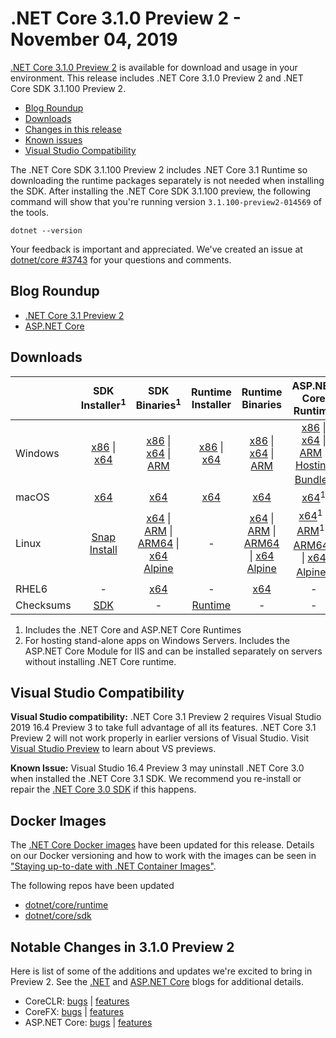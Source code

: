 # .NET Core 3.1.0 Preview 2 - November 04, 2019

[.NET Core 3.1.0 Preview 2](https://dotnet.microsoft.com/download/dotnet-core/3.1) is available for download and usage in your environment. This release includes .NET Core 3.1.0 Preview 2 and .NET Core SDK 3.1.100 Preview 2.

* [Blog Roundup](#blog-roundup)
* [Downloads](https://dotnet.microsoft.com/download/dotnet-core/3.1)
* [Changes in this release](#notable-changes-in-310-preview-2)
* [Known issues](../3.1-known-issues.md)
* [Visual Studio Compatibility](#visual-studio-compatibility)

The .NET Core SDK 3.1.100 Preview 2 includes .NET Core 3.1 Runtime so downloading the runtime packages separately is not needed when installing the SDK. After installing the .NET Core SDK 3.1.100 preview, the following command will show that you're running version `3.1.100-preview2-014569` of the tools.

`dotnet --version`

Your feedback is important and appreciated. We've created an issue at [dotnet/core #3743](https://github.com/dotnet/core/issues/3743) for your questions and comments.

## Blog Roundup

* [.NET Core 3.1 Preview 2][dotnet-blog]
* [ASP.NET Core][aspnet-blog]

## Downloads

|           | SDK Installer<sup>1</sup>                        | SDK Binaries<sup>1</sup>                 | Runtime Installer                                        | Runtime Binaries                                 | ASP.NET Core Runtime           |
| --------- | :------------------------------------------:     | :----------------------:                 | :---------------------------:                            | :-------------------------:                      | :-----------------:            |
| Windows   | [x86][dotnet-sdk-win-x86.exe] \| [x64][dotnet-sdk-win-x64.exe] | [x86][dotnet-sdk-win-x86.zip] \| [x64][dotnet-sdk-win-x64.zip] \| [ARM][dotnet-sdk-win-arm.zip] | [x86][dotnet-runtime-win-x86.exe] \| [x64][dotnet-runtime-win-x64.exe] | [x86][dotnet-runtime-win-x86.zip] \| [x64][dotnet-runtime-win-x64.zip] \| [ARM][dotnet-runtime-win-arm.zip]  | [x86][aspnetcore-runtime-win-x86.exe] \| [x64][aspnetcore-runtime-win-x64.exe] \| [ARM][aspnetcore-runtime-win-arm.zip] \|<br> [Hosting Bundle][dotnet-hosting-win.exe]<sup>2</sup> |
| macOS     | [x64][dotnet-sdk-osx-x64.pkg]  | [x64][dotnet-sdk-osx-x64.tar.gz]     | [x64][dotnet-runtime-osx-x64.pkg] | [x64][dotnet-runtime-osx-x64.tar.gz] | [x64][aspnetcore-runtime-osx-x64.tar.gz]<sup>1</sup>
| Linux     |  [Snap Install][snap-install]  | [x64][dotnet-sdk-linux-x64.tar.gz] \| [ARM][dotnet-sdk-linux-arm.tar.gz] \| [ARM64][dotnet-sdk-linux-arm64.tar.gz] \| [x64 Alpine][dotnet-sdk-linux-musl-x64.tar.gz] | - | [x64][dotnet-runtime-linux-x64.tar.gz] \| [ARM][dotnet-runtime-linux-arm.tar.gz] \| [ARM64][dotnet-runtime-linux-arm64.tar.gz] \| [x64 Alpine][dotnet-runtime-linux-musl-x64.tar.gz] | [x64][aspnetcore-runtime-linux-x64.tar.gz]<sup>1</sup>  \| [ARM][aspnetcore-runtime-linux-arm.tar.gz]<sup>1</sup> \| [ARM64][aspnetcore-runtime-linux-arm64.tar.gz]<sup>1</sup> \| [x64 Alpine][aspnetcore-runtime-linux-musl-x64.tar.gz]<sup>1</sup> |
| RHEL6     | -                                                | [x64][dotnet-sdk-rhel.6-x64.tar.gz]                    | -                                                        | [x64][dotnet-runtime-rhel.6-x64.tar.gz] | - |
| Checksums | [SDK][checksums-sdk]                             | -                                        | [Runtime][checksums-runtime]                             | - | - |

1. Includes the .NET Core and ASP.NET Core Runtimes
2. For hosting stand-alone apps on Windows Servers. Includes the ASP.NET Core Module for IIS and can be installed separately on servers without installing .NET Core runtime.

## Visual Studio Compatibility

**Visual Studio compatibility:** .NET Core 3.1 Preview 2 requires Visual Studio 2019 16.4 Preview 3 to take full advantage of all its features. .NET Core 3.1 Preview 2 will not work properly in earlier versions of Visual Studio. Visit [Visual Studio Preview](https://visualstudio.microsoft.com/vs/preview/) to learn about VS previews.

**Known Issue:** Visual Studio 16.4 Preview 3 may uninstall .NET Core 3.0 when installed the .NET Core 3.1 SDK. We recommend you re-install or repair the [.NET Core 3.0 SDK](https://dotnet.microsoft.com/download/dotnet-core/3.0) if this happens. 


## Docker Images

The [.NET Core Docker images](https://hub.docker.com/r/microsoft/dotnet/) have been updated for this release. Details on our Docker versioning and how to work with the images can be seen in ["Staying up-to-date with .NET Container Images"](https://blogs.msdn.microsoft.com/dotnet/2018/06/18/staying-up-to-date-with-net-container-images/).

The following repos have been updated

* [dotnet/core/runtime](https://hub.docker.com/_/microsoft-dotnet-core-runtime/)
* [dotnet/core/sdk](https://hub.docker.com/_/microsoft-dotnet-core-sdk/)

## Notable Changes in 3.1.0 Preview 2

Here is list of some of the additions and updates we're excited to bring in Preview 2. See the [.NET][dotnet-blog] and [ASP.NET Core][aspnet-blog] blogs for additional details.

* CoreCLR: [bugs][coreclr_bugs] | [features][coreclr_features]
* CoreFX: [bugs][corefx_bugs] | [features][corefx_features]
* ASP.NET Core: [bugs][aspnet_bugs] | [features][aspnet_features]

[blob-runtime]: https://dotnetcli.blob.core.windows.net/dotnet/Runtime/
[blob-sdk]: https://dotnetcli.blob.core.windows.net/dotnet/Sdk/
[release-notes]: https://github.com/dotnet/core/blob/master/release-notes/3.1/preview/3.1.0-preview2.md

[checksums-runtime]: https://dotnetcli.blob.core.windows.net/dotnet/checksums/3.1.0-preview2-sha.txt
[checksums-sdk]: https://dotnetcli.blob.core.windows.net/dotnet/checksums/3.1.0-preview2-sha.txt

[linux-install]: https://www.microsoft.com/net/download/linux
[linux-setup]: https://github.com/dotnet/core/blob/master/Documentation/linux-setup.md
[snap-install]: 3.1.0-preview2-install-instructions.md

[dotnet-blog]: https://devblogs.microsoft.com/dotnet/announcing-net-core-3-1-preview-2/
[aspnet-blog]: https://devblogs.microsoft.com/aspnet/asp-net-core-updates-in-net-core-3-1-preview-2/

[aspnet_bugs]: https://github.com/aspnet/AspNetCore/issues?q=is%3Aissue+milestone%3A3.1.0-preview2+label%3ADone+label%3Abug
[aspnet_features]: https://github.com/aspnet/AspNetCore/issues?q=is%3Aissue+milestone%3A3.1.0-preview2+label%3ADone+label%3Aenhancement
[coreclr_bugs]: https://github.com/dotnet/coreclr/issues?utf8=%E2%9C%93&q=is%3Aissue+milestone%3A3.1+label%3Abug+
[coreclr_features]: https://github.com/dotnet/coreclr/issues?q=is%3Aissue+milestone%3A3.1+label%3Aenhancement
[corefx_bugs]: https://github.com/dotnet/corefx/issues?q=is%3Aissue+milestone%3A3.1+label%3Abug
[corefx_features]: https://github.com/dotnet/corefx/issues?q=is%3Aissue+milestone%3A3.1+label%3Aenhancement

[//]: # ( Runtime 3.1.0-preview2.19525.6)
[dotnet-apphost-pack-x64.deb]: https://download.visualstudio.microsoft.com/download/pr/c89f2d8a-f497-4ec6-b5f1-358b3e2432a7/b182d8bdacb2b88451da0a47ce4a18bc/dotnet-apphost-pack-3.1.0-preview2.19525.6-x64.deb
[dotnet-apphost-pack-x64.rpm]: https://download.visualstudio.microsoft.com/download/pr/f0012aef-9283-4326-aa51-c658f2df684c/1925c15e8d2f6f732287564b2fbb2608/dotnet-apphost-pack-3.1.0-preview2.19525.6-x64.rpm
[dotnet-host-x64.deb]: https://download.visualstudio.microsoft.com/download/pr/a03d8cd1-6b91-4cb5-81d5-45adf65aec77/dcedc51936441038ded0ade8a31ad56e/dotnet-host-3.1.0-preview2.19525.6-x64.deb
[dotnet-host-x64.rpm]: https://download.visualstudio.microsoft.com/download/pr/30a7810b-cb7f-4377-9e46-9db875637699/2dd0afd204dc43f42ded34565640cc11/dotnet-host-3.1.0-preview2.19525.6-x64.rpm
[dotnet-hostfxr-x64.deb]: https://download.visualstudio.microsoft.com/download/pr/f344a3ff-4519-4aa0-be3b-16e894666fb3/1ab085b1ee75b1ba95a714ac2b67e8fb/dotnet-hostfxr-3.1.0-preview2.19525.6-x64.deb
[dotnet-hostfxr-x64.rpm]: https://download.visualstudio.microsoft.com/download/pr/174f777c-bbc1-409a-b51e-c0d2250d0a79/46a625142acc9d2d0bd0f13acfea3d1d/dotnet-hostfxr-3.1.0-preview2.19525.6-x64.rpm
[dotnet-hosting-win.exe]: https://download.visualstudio.microsoft.com/download/pr/7e27e2a5-9ede-4a0b-8387-a5c44fd8b50a/985a970be392d1bb4cdebc844e32ee13/dotnet-hosting-3.1.0-preview2.19528.8-win.exe
[dotnet-runtime-linux-arm.tar.gz]: https://download.visualstudio.microsoft.com/download/pr/37515e6a-0a74-4390-88d5-9ea9652ea78a/f55d1e68fb7b54c4a29064e790c08e82/dotnet-runtime-3.1.0-preview2.19525.6-linux-arm.tar.gz
[dotnet-runtime-linux-arm64.tar.gz]: https://download.visualstudio.microsoft.com/download/pr/45ef007b-3673-45d7-9469-174f2803bfaa/fddebc8ec9f6f97d8d817d8ac8cbe40c/dotnet-runtime-3.1.0-preview2.19525.6-linux-arm64.tar.gz
[dotnet-runtime-linux-musl-x64.tar.gz]: https://download.visualstudio.microsoft.com/download/pr/ad8f0d23-e460-4532-9a96-a9a0ff30c9e4/48d5ba07a631f826883251aaff052641/dotnet-runtime-3.1.0-preview2.19525.6-linux-musl-x64.tar.gz
[dotnet-runtime-linux-x64.tar.gz]: https://download.visualstudio.microsoft.com/download/pr/19c96f8a-ffd4-4ccb-8782-593a554a9e27/76af54284b02822f3a51dcb00ce047ef/dotnet-runtime-3.1.0-preview2.19525.6-linux-x64.tar.gz
[dotnet-runtime-osx-x64.pkg]: https://download.visualstudio.microsoft.com/download/pr/5e2601a0-098a-465e-af04-c1e5f89edac4/5def2619786cb2d4c885c6750024e814/dotnet-runtime-3.1.0-preview2.19525.6-osx-x64.pkg
[dotnet-runtime-osx-x64.tar.gz]: https://download.visualstudio.microsoft.com/download/pr/95ab461f-cad7-4202-a99f-29d06be271db/8ee8ef495930c1830474144c9cbe8425/dotnet-runtime-3.1.0-preview2.19525.6-osx-x64.tar.gz
[dotnet-runtime-rhel.6-x64.tar.gz]: https://download.visualstudio.microsoft.com/download/pr/d5ef32ef-be96-4dea-bd86-977ec45bd159/9084385ee5ba825fb55996e5a61309c8/dotnet-runtime-3.1.0-preview2.19525.6-rhel.6-x64.tar.gz
[dotnet-runtime-win-arm.zip]: https://download.visualstudio.microsoft.com/download/pr/a24b85c2-27c4-4418-aa2e-a9a27d4e6a79/a047506706c3ca50792103649cda18a2/dotnet-runtime-3.1.0-preview2.19525.6-win-arm.zip
[dotnet-runtime-win-x64.exe]: https://download.visualstudio.microsoft.com/download/pr/5edf195b-e862-4d1a-be83-0647d1221103/ad679931c06ddda5411def5d5ca48f0c/dotnet-runtime-3.1.0-preview2.19525.6-win-x64.exe
[dotnet-runtime-win-x64.zip]: https://download.visualstudio.microsoft.com/download/pr/66a6f4c9-6674-486d-9cca-579525f65ffb/ea8fce75c79f984de5f0e89589484ca7/dotnet-runtime-3.1.0-preview2.19525.6-win-x64.zip
[dotnet-runtime-win-x86.exe]: https://download.visualstudio.microsoft.com/download/pr/3f750d63-dc32-4f9f-9627-5ed761b2bfe5/dbf2228783a84a76ac3604ad04c49afe/dotnet-runtime-3.1.0-preview2.19525.6-win-x86.exe
[dotnet-runtime-win-x86.zip]: https://download.visualstudio.microsoft.com/download/pr/6079aca0-1ee6-4e2c-a85f-285357ef8a83/7799fcc2d19f9d1cb486e054f5306f9f/dotnet-runtime-3.1.0-preview2.19525.6-win-x86.zip
[dotnet-runtime-x64.deb]: https://download.visualstudio.microsoft.com/download/pr/d2a3a991-4175-453a-a3c8-01e21b2d08a8/41829ba3b2aaf146e843e428bcc4dc3e/dotnet-runtime-3.1.0-preview2.19525.6-x64.deb
[dotnet-runtime-x64.rpm]: https://download.visualstudio.microsoft.com/download/pr/17b70fd0-2b1f-4448-a4d5-28efe7fe115b/c975d2870e091e3fd334d36fe218180c/dotnet-runtime-3.1.0-preview2.19525.6-x64.rpm
[dotnet-runtime-deps-centos.7-x64.rpm]: https://download.visualstudio.microsoft.com/download/pr/88f18c17-7815-4fb8-aefc-c6e567fc7b9e/75a4b6d00fbc1a5d4307f95457dbe9b8/dotnet-runtime-deps-3.1.0-preview2.19525.6-centos.7-x64.rpm
[dotnet-runtime-deps-fedora.27-x64.rpm]: https://download.visualstudio.microsoft.com/download/pr/fcddfef8-5c64-4387-ba91-9f94d092f910/d70dab38f6fdb5781c7d08543e5eee9e/dotnet-runtime-deps-3.1.0-preview2.19525.6-fedora.27-x64.rpm
[dotnet-runtime-deps-opensuse.42-x64.rpm]: https://download.visualstudio.microsoft.com/download/pr/60253eb5-b7e8-4a1b-9cb5-f424603dd96c/95e6725c4980fb8f19d13a5183f12f7a/dotnet-runtime-deps-3.1.0-preview2.19525.6-opensuse.42-x64.rpm
[dotnet-runtime-deps-oraclelinux.7-x64.rpm]: https://download.visualstudio.microsoft.com/download/pr/f8bfa870-7cd7-49aa-b85f-dd5359285cc4/6cdf74017f6402f94aad47429f3d87b6/dotnet-runtime-deps-3.1.0-preview2.19525.6-oraclelinux.7-x64.rpm
[dotnet-runtime-deps-rhel.7-x64.rpm]: https://download.visualstudio.microsoft.com/download/pr/6f6e23f0-3d48-41cc-a977-7e91acbbc8e1/78799710edd4a56dd80c166539bb5eeb/dotnet-runtime-deps-3.1.0-preview2.19525.6-rhel.7-x64.rpm
[dotnet-runtime-deps-sles.12-x64.rpm]: https://download.visualstudio.microsoft.com/download/pr/26c7d181-9bfd-43ba-a297-7d260ba0b8a9/fbc2f829514fff10489085aaedec5c1e/dotnet-runtime-deps-3.1.0-preview2.19525.6-sles.12-x64.rpm
[dotnet-runtime-deps-x64.deb]: https://download.visualstudio.microsoft.com/download/pr/282788e7-dda0-49f2-8d29-b54f9ae92af6/15e2cc96574eb2963bee348161db3840/dotnet-runtime-deps-3.1.0-preview2.19525.6-x64.deb
[dotnet-targeting-pack-x64.deb]: https://download.visualstudio.microsoft.com/download/pr/e98a8229-3c08-4f4e-9247-ce4de55df975/6049dc87c9657c820923001d6babf009/dotnet-targeting-pack-3.1.0-preview2.19525.6-x64.deb
[dotnet-targeting-pack-x64.rpm]: https://download.visualstudio.microsoft.com/download/pr/c7174696-7241-4e17-bd21-7028ae4b59a8/e32568277bb3d11d66fd331f7a9b7be0/dotnet-targeting-pack-3.1.0-preview2.19525.6-x64.rpm
[windowsdesktop-runtime-win-x64.exe]: https://download.visualstudio.microsoft.com/download/pr/167f2f9d-1b1b-4e44-b4a8-1518efe764d6/877eeeae2a0c9c7159647759c526f715/windowsdesktop-runtime-3.1.0-preview2.19525.6-win-x64.exe
[windowsdesktop-runtime-win-x86.exe]: https://download.visualstudio.microsoft.com/download/pr/19160e04-1d89-4e01-b865-170d7f0371e8/56268af21bd84934ef1d6def63417d68/windowsdesktop-runtime-3.1.0-preview2.19525.6-win-x86.exe

[//]: # ( ASP 3.1.0-preview2.19528.8)
[aspnetcore-runtime-linux-arm.tar.gz]: https://download.visualstudio.microsoft.com/download/pr/6859fb0b-f745-4bbc-80b3-8519e91c0211/b09fddb1bd63a59b533153479088705e/aspnetcore-runtime-3.1.0-preview2.19528.8-linux-arm.tar.gz
[aspnetcore-runtime-linux-arm64.tar.gz]: https://download.visualstudio.microsoft.com/download/pr/8082a589-b816-43b7-ba26-bce339fd5436/d0e5a63b767e25971ac34a3ce712dd23/aspnetcore-runtime-3.1.0-preview2.19528.8-linux-arm64.tar.gz
[aspnetcore-runtime-linux-musl-x64.tar.gz]: https://download.visualstudio.microsoft.com/download/pr/3f112318-fc61-4405-b616-ab6e3fef5154/f53918791c9b420d21e85599f6ac3a0b/aspnetcore-runtime-3.1.0-preview2.19528.8-linux-musl-x64.tar.gz
[aspnetcore-runtime-linux-x64.tar.gz]: https://download.visualstudio.microsoft.com/download/pr/476a6956-9b31-43f6-bc06-e43e090c1d29/2ffe100cd8c6f4a8793745fbd0fdeb20/aspnetcore-runtime-3.1.0-preview2.19528.8-linux-x64.tar.gz
[aspnetcore-runtime-osx-x64.tar.gz]: https://download.visualstudio.microsoft.com/download/pr/465714e1-48dd-4ff6-a2b7-d6331794dcb3/73a41666ca7fbe330a15efecda4509ef/aspnetcore-runtime-3.1.0-preview2.19528.8-osx-x64.tar.gz
[aspnetcore-runtime-rh.rhel.7-x64.rpm]: https://download.visualstudio.microsoft.com/download/pr/01d88959-f68a-47b8-b794-e0a37c243d33/5b70fd1e82ea0a84eba68b11433fd2c8/aspnetcore-runtime-3.1.0-preview2.19528.8-rh.rhel.7-x64.rpm
[aspnetcore-runtime-win-arm.zip]: https://download.visualstudio.microsoft.com/download/pr/8f101640-ad24-4c6e-be85-7a68541421a9/eca46cf2c648012ebf8461fc1a351631/aspnetcore-runtime-3.1.0-preview2.19528.8-win-arm.zip
[aspnetcore-runtime-win-x64.exe]: https://download.visualstudio.microsoft.com/download/pr/10e9645f-408b-42d9-84d2-0385dc5b9d8e/4dfe73622c27826403f4349e0f2f1edf/aspnetcore-runtime-3.1.0-preview2.19528.8-win-x64.exe
[aspnetcore-runtime-win-x64.zip]: https://download.visualstudio.microsoft.com/download/pr/94ad3071-868a-47c5-8b45-0c9ce3a1cffb/0a775d3601b136441534e00a4ad3ce90/aspnetcore-runtime-3.1.0-preview2.19528.8-win-x64.zip
[aspnetcore-runtime-win-x86.exe]: https://download.visualstudio.microsoft.com/download/pr/a456b549-a42d-462b-ad54-fbd2765b76cc/e351aa362d2cb2d43c8f463c2b48d8c6/aspnetcore-runtime-3.1.0-preview2.19528.8-win-x86.exe
[aspnetcore-runtime-win-x86.zip]: https://download.visualstudio.microsoft.com/download/pr/eda223c6-3c79-46fb-b699-5cb83ecbdf68/82f5dc0ef1bd661879bd638d61851e70/aspnetcore-runtime-3.1.0-preview2.19528.8-win-x86.zip
[aspnetcore-runtime-x64.deb]: https://download.visualstudio.microsoft.com/download/pr/2869dc17-197d-4f5c-8b7f-402c92cf404e/26a7890b01c30893fb5e6940bc6fcd48/aspnetcore-runtime-3.1.0-preview2.19528.8-x64.deb
[aspnetcore-runtime-x64.rpm]: https://download.visualstudio.microsoft.com/download/pr/f9d561b6-ad0d-4b1a-be2b-052584f00520/aa7fe52c5c4768857fdefff4bcdc2807/aspnetcore-runtime-3.1.0-preview2.19528.8-x64.rpm
[aspnetcore-targeting-pack.deb]: https://download.visualstudio.microsoft.com/download/pr/64dd71ba-dd50-445f-9b01-f6d21219269f/428c006b31a04c598ee8b0a5b1651c1c/aspnetcore-targeting-pack-3.1.0-preview2.19528.8.deb
[aspnetcore-targeting-pack.rpm]: https://download.visualstudio.microsoft.com/download/pr/d963de53-0890-4eef-87c5-ef7213ff53d9/8e6a88a7f70da92544e361268ed54afe/aspnetcore-targeting-pack-3.1.0-preview2.19528.8.rpm
[dotnet-hosting-win.exe]: https://download.visualstudio.microsoft.com/download/pr/7e27e2a5-9ede-4a0b-8387-a5c44fd8b50a/985a970be392d1bb4cdebc844e32ee13/dotnet-hosting-3.1.0-preview2.19528.8-win.exe

[//]: # ( SDK 3.1.100-preview2-014569 )
[dotnet-sdk-linux-arm.tar.gz]: https://download.visualstudio.microsoft.com/download/pr/5bfd9b63-28f6-4f3d-a6e4-7f0484c45676/10bb6e66dbf26be198adf757fdeecdb1/dotnet-sdk-3.1.100-preview2-014569-linux-arm.tar.gz
[dotnet-sdk-linux-arm64.tar.gz]: https://download.visualstudio.microsoft.com/download/pr/c8ddbc47-4fe0-4a92-897a-38e6f7ca8e05/6288d9250287b56214179afb984bd947/dotnet-sdk-3.1.100-preview2-014569-linux-arm64.tar.gz
[dotnet-sdk-linux-musl-x64.tar.gz]: https://download.visualstudio.microsoft.com/download/pr/2215959a-9da2-470c-9c85-ae254cf4c189/d6631389adb5c4ca23a2cdfff0feec2f/dotnet-sdk-3.1.100-preview2-014569-linux-musl-x64.tar.gz
[dotnet-sdk-linux-x64.tar.gz]: https://download.visualstudio.microsoft.com/download/pr/cea4281b-84fa-428a-a73a-f0c3b89a9590/249ddf191b2dd37c4a53ac3bc383ec8a/dotnet-sdk-3.1.100-preview2-014569-linux-x64.tar.gz
[dotnet-sdk-osx-x64.pkg]: https://download.visualstudio.microsoft.com/download/pr/c1173b3e-3a33-43eb-b58b-95746bd185e2/d5bd9faa976ded5ff5a7b213ab04ea3c/dotnet-sdk-3.1.100-preview2-014569-osx-x64.pkg
[dotnet-sdk-osx-x64.tar.gz]: https://download.visualstudio.microsoft.com/download/pr/10849a7b-0617-49c9-96a2-d5b342648605/ec035ba49342820c1a47485ce325f51c/dotnet-sdk-3.1.100-preview2-014569-osx-x64.tar.gz
[dotnet-sdk-rhel.6-x64.tar.gz]: https://download.visualstudio.microsoft.com/download/pr/bd36fba6-f0e1-43ce-94a5-429c471f5abb/4cd685437d2443bf81a92de43d8719cb/dotnet-sdk-3.1.100-preview2-014569-rhel.6-x64.tar.gz
[dotnet-sdk-win-arm.zip]: https://download.visualstudio.microsoft.com/download/pr/168a3f42-9e80-44d2-a11d-c673ed4ceb94/1d93750f031ee560dc9ec7b04ce52cf6/dotnet-sdk-3.1.100-preview2-014569-win-arm.zip
[dotnet-sdk-win-x64.exe]: https://download.visualstudio.microsoft.com/download/pr/5099acf7-57e9-4587-b1df-452c39d078bb/2b48609f08a05ddf0cde1eb405a306e0/dotnet-sdk-3.1.100-preview2-014569-win-x64.exe
[dotnet-sdk-win-x64.zip]: https://download.visualstudio.microsoft.com/download/pr/ed1ec86a-b4e2-4ab1-9b3d-05ca4dfb84a7/77a64d861398884947add508f3d5b735/dotnet-sdk-3.1.100-preview2-014569-win-x64.zip
[dotnet-sdk-win-x86.exe]: https://download.visualstudio.microsoft.com/download/pr/9a9ab60e-75f4-44a3-bdc3-21de80fe27d6/7fcf311ce316542af827015e5457b6b9/dotnet-sdk-3.1.100-preview2-014569-win-x86.exe
[dotnet-sdk-win-x86.zip]: https://download.visualstudio.microsoft.com/download/pr/76f5f5b5-3ea9-49be-bd92-566e9a61375f/39cbfd29696a1d79e894f57812e8a438/dotnet-sdk-3.1.100-preview2-014569-win-x86.zip
[dotnet-sdk-x64.deb]: https://download.visualstudio.microsoft.com/download/pr/0ce05952-110b-476e-86d6-14707cec0c76/cab1597c6fbfb6395202d92ac77108d6/dotnet-sdk-3.1.100-preview2-014569-x64.deb
[dotnet-sdk-x64.rpm]: https://download.visualstudio.microsoft.com/download/pr/c648b18a-652c-457c-ae2e-7e1694ce836b/14071cdedf699aa813186a03da93c9c9/dotnet-sdk-3.1.100-preview2-014569-x64.rpm
